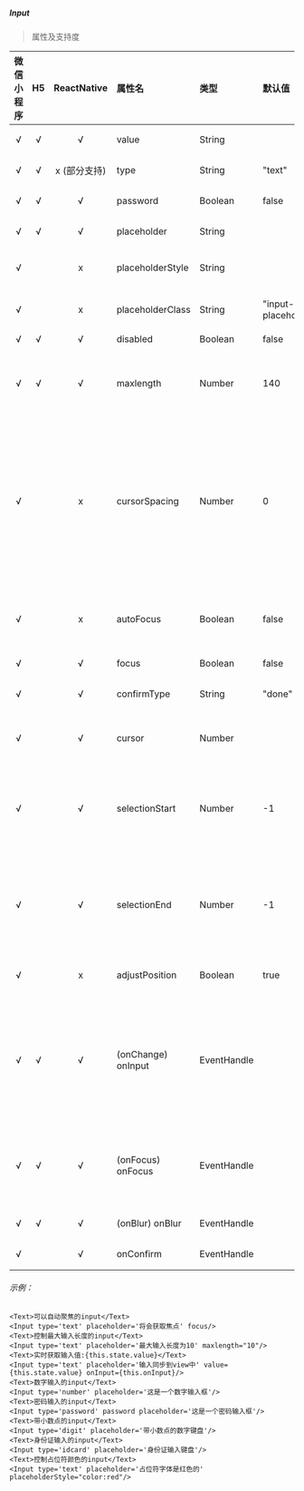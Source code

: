##### Input

> 属性及支持度

| 微信小程序 | H5 | ReactNative| 属性名 | 类型 | 默认值 | 说明 |
| :-: | :-: | :-: | :- | :- | :- | :- |
| √ | √ | √ | value             | String      |        | 输入框的初始内容   |
| √ | √ | x (部分支持) | type              | String      | "text" | input 的类型    |
| √ | √ | √ | password          | Boolean       | false | 是否是密码类型 |
| √ | √ | √ | placeholder       | String      |        | 输入框为空时占位符    |
| √ |   | x | placeholderStyle | String      |        | 指定 placeholder 的样式    |
| √ |   | x | placeholderClass | String      | "input-placeholder" | 指定 placeholder 的样式类  |
| √ | √ | √ | disabled          | Boolean     |  false  | 是否禁用 |
| √ | √ | √ | maxlength         | Number      |  140  | 最大输入长度，设置为 -1 的时候不限制最大长度      |
| √ |   | x | cursorSpacing    | Number      |  0  | 指定光标与键盘的距离，单位 px 。取 input 距离底部的距离和 cursor-spacing 指定的距离的最小值作为光标与键盘的距离 |
| √ |   | x | autoFocus        | Boolean     | false | (即将废弃，请直接使用 focus )自动聚焦，拉起键盘 |
| √ |   | √ | focus             | Boolean     | false  | 获取焦点 |
| √ |   | √ | confirmType      | String      |  "done" | 设置键盘右下角按钮的文字   |
| √ |   | √ | cursor            | Number      |        | 指定 focus 时的光标位置  |
| √ |   | √ | selectionStart   | Number      |  -1 | 光标起始位置，自动聚集时有效，需与 selection-end 搭配使用   |
| √ |   | √ | selectionEnd     | Number      |  -1  | 光标结束位置，自动聚集时有效，需与 selection-start 搭配使用   |
| √ |   | x | adjustPosition   | Boolean     | true  | 键盘弹起时，是否自动上推页面  |
| √ | √ | √ | (onChange) onInput   | EventHandle | | 当键盘输入时，触发 input 事件，处理函数可以直接 return 一个字符串，将替换输入框的内容。  |
| √ | √ | √ | (onFocus)  onFocus | EventHandle |        | 输入框聚焦时触发，height 参数在基础库 1.9.90 起支持    |
| √ | √ | √ | (onBlur)   onBlur | EventHandle |        | 输入框失去焦点时触发  |
| √ |   | √ |  onConfirm       | EventHandle |        | 点击完成按钮时触发   |

###### 示例：
```
<Text>可以自动聚焦的input</Text>
<Input type='text' placeholder='将会获取焦点' focus/>
<Text>控制最大输入长度的input</Text>
<Input type='text' placeholder='最大输入长度为10' maxlength="10"/>
<Text>实时获取输入值:{this.state.value}</Text>
<Input type='text' placeholder='输入同步到view中' value={this.state.value} onInput={this.onInput}/>
<Text>数字输入的input</Text>
<Input type='number' placeholder='这是一个数字输入框'/>
<Text>密码输入的input</Text>
<Input type='password' password placeholder='这是一个密码输入框'/>
<Text>带小数点的input</Text>
<Input type='digit' placeholder='带小数点的数字键盘'/>
<Text>身份证输入的input</Text>
<Input type='idcard' placeholder='身份证输入键盘'/>
<Text>控制占位符颜色的input</Text>
<Input type='text' placeholder='占位符字体是红色的' placeholderStyle="color:red"/>
```

